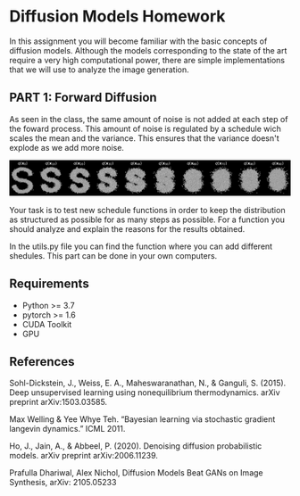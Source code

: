 #  Diffusion Models Homework


In this assignment you will become familiar with the basic concepts of diffusion models. Although the models corresponding to the state of the art require a very high computational power, there are simple implementations that we will use to analyze the image generation.




## PART 1: Forward Diffusion

As seen in the class, the same amount of noise is not added at each step of the foward process. This amount of noise is regulated by a schedule wich scales the mean and the variance. This ensures that the variance doesn't explode as we add more noise.

![diffusion-model image](diffusion1.png)

Your task is to test new schedule functions in order to keep the distribution as structured as possible for as many steps as possible. For a function you should analyze and explain the reasons for the results obtained.

In the utils.py file you can find the function where you can add different shedules.
This part can be done in your own computers.

## Requirements

* Python >= 3.7
* pytorch >= 1.6
* CUDA Toolkit
* GPU



## References 

Sohl-Dickstein, J., Weiss, E. A., Maheswaranathan, N., & Ganguli, S. (2015). Deep unsupervised learning using nonequilibrium thermodynamics. arXiv preprint arXiv:1503.03585. 

Max Welling & Yee Whye Teh. “Bayesian learning via stochastic gradient langevin dynamics.” ICML 2011. 

Ho, J., Jain, A., & Abbeel, P. (2020). Denoising diffusion probabilistic models. arXiv preprint arXiv:2006.11239.  

Prafulla Dhariwal, Alex Nichol, Diffusion Models Beat GANs on Image Synthesis, arXiv: 2105.05233 








